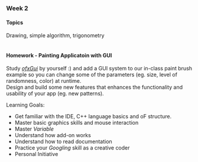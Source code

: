 ### Week 2
#### Topics
Drawing, simple algorithm, trigonometry  
<br/>

#### Homework - Painting Applicatoin with GUI
Study [_ofxGui_](https://openframeworks.cc/documentation/ofxGui/) by yourself :)
and add a GUI system to our in-class paint brush example so you can change some of the parameters (eg. size, level of randomness, color) at runtime.   
Design and build some new features that enhances the functionality and usability of your app
(eg. new patterns).

Learning Goals:
* Get familiar with the IDE, C++ language basics and oF structure.
* Master basic graphics skills and mouse interaction
* Master _Variable_
* Understand how add-on works
* Understand how to read documentation
* Practice your _Googling_ skill as a creative coder
* Personal Initiative
